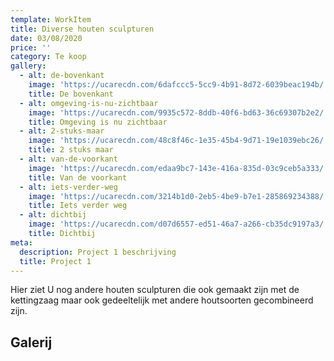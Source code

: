 ```yaml
---
template: WorkItem
title: Diverse houten sculpturen
date: 03/08/2020
price: ''
category: Te koop
gallery:
  - alt: de-bovenkant
    image: 'https://ucarecdn.com/6dafccc5-5cc9-4b91-8d72-6039beac194b/'
    title: De bovenkant
  - alt: omgeving-is-nu-zichtbaar
    image: 'https://ucarecdn.com/9935c572-8ddb-40f6-bd63-36c69307b2e2/'
    title: Omgeving is nu zichtbaar
  - alt: 2-stuks-maar
    image: 'https://ucarecdn.com/48c8f46c-1e35-45b4-9d71-19e1039ebc26/'
    title: 2 stuks maar
  - alt: van-de-voorkant
    image: 'https://ucarecdn.com/edaa9bc7-143e-416a-835d-03c9ceb5a333/'
    title: Van de voorkant
  - alt: iets-verder-weg
    image: 'https://ucarecdn.com/3214b1d0-2eb5-4be9-b7e1-285869234388/'
    title: Iets verder weg
  - alt: dichtbij
    image: 'https://ucarecdn.com/d07d6557-ed51-46a7-a266-cb35dc9197a3/'
    title: Dichtbij
meta:
  description: Project 1 beschrijving
  title: Project 1
---
```

Hier ziet U nog andere houten sculpturen die ook gemaakt zijn met de kettingzaag maar ook gedeeltelijk met andere houtsoorten gecombineerd zijn.

## Galerij
